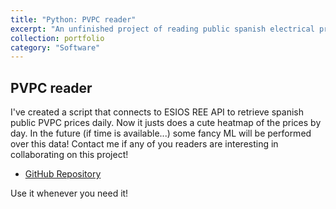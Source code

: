 ```yaml
---
title: "Python: PVPC reader"
excerpt: "An unfinished project of reading public spanish electrical prices and do some ML"
collection: portfolio
category: "Software"
---
```


## PVPC reader
I've created a script that connects to ESIOS REE API to retrieve spanish public PVPC prices daily. Now it justs does a cute heatmap of the prices by day. In the future (if time is available...) some fancy ML will be performed over this data! Contact me if any of you readers are interesting in collaborating on this project!

* [GitHub Repository](https://github.com/aguerrerolopez/PVPC)

Use it whenever you need it!
